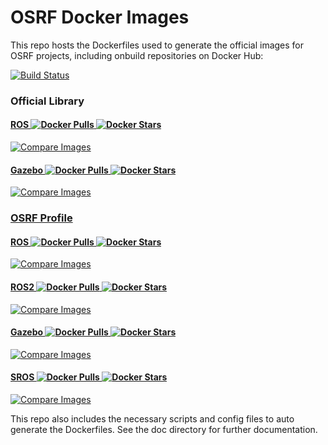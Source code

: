 # OSRF Docker Images
This repo hosts the Dockerfiles used to generate the official images for OSRF projects, including onbuild repositories on Docker Hub:

[![Build Status](https://travis-ci.org/ruffsl/docker_images.svg?branch=master)](https://travis-ci.org/ruffsl/docker_images)

### Official Library
#### [ROS ![Docker Pulls](https://img.shields.io/docker/pulls/_/ros.svg) ![Docker Stars](https://img.shields.io/docker/stars/_/ros.svg)](https://registry.hub.docker.com/_/ros/)
[![Compare Images](https://images.microbadger.com/badges/image/library/ros.svg)](https://microbadger.com/#/images/library/ros)

#### [Gazebo ![Docker Pulls](https://img.shields.io/docker/pulls/_/gazebo.svg) ![Docker Stars](https://img.shields.io/docker/stars/_/gazebo.svg)](https://registry.hub.docker.com/_/gazebo/)
[![Compare Images](https://images.microbadger.com/badges/image/library/gazebo.svg)](https://microbadger.com/#/images/library/gazebo)


### [OSRF Profile](https://hub.docker.com/u/osrf/)
#### [ROS ![Docker Pulls](https://img.shields.io/docker/pulls/osrf/ros.svg) ![Docker Stars](https://img.shields.io/docker/stars/osrf/ros.svg)](https://registry.hub.docker.com/u/osrf/ros/)
[![Compare Images](https://images.microbadger.com/badges/image/osrf/ros.svg)](https://microbadger.com/#/images/osrf/ros)

#### [ROS2 ![Docker Pulls](https://img.shields.io/docker/pulls/osrf/ros2.svg) ![Docker Stars](https://img.shields.io/docker/stars/osrf/ros2.svg)](https://registry.hub.docker.com/u/osrf/ros2/)
[![Compare Images](https://images.microbadger.com/badges/image/osrf/ros2.svg)](https://microbadger.com/#/images/osrf/ros2)

#### [Gazebo ![Docker Pulls](https://img.shields.io/docker/pulls/osrf/gazebo.svg) ![Docker Stars](https://img.shields.io/docker/stars/osrf/gazebo.svg)](https://registry.hub.docker.com/u/osrf/gazebo/)
[![Compare Images](https://images.microbadger.com/badges/image/osrf/gazebo.svg)](https://microbadger.com/#/images/osrf/gazebo)

#### [SROS ![Docker Pulls](https://img.shields.io/docker/pulls/osrf/sros.svg) ![Docker Stars](https://img.shields.io/docker/stars/osrf/sros.svg)](https://registry.hub.docker.com/u/osrf/sros/)
[![Compare Images](https://images.microbadger.com/badges/image/osrf/sros.svg)](https://microbadger.com/#/images/osrf/sros)

This repo also includes the necessary scripts and config files to auto generate the Dockerfiles. See the doc directory for further documentation.
